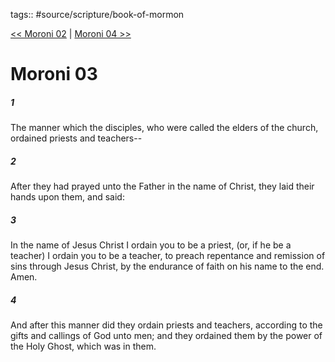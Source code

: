 tags:: #source/scripture/book-of-mormon

[<< Moroni 02](/Book_of_Mormon/15_Moroni/Moroni_02.md) | [Moroni 04 >>](/Book_of_Mormon/15_Moroni/Moroni_04.md)

# Moroni 03

##### 1

The manner which the disciples, who were called the elders of the church, ordained priests and teachers--

##### 2

After they had prayed unto the Father in the name of Christ, they laid their hands upon them, and said:

##### 3

In the name of Jesus Christ I ordain you to be a priest, (or, if he be a teacher) I ordain you to be a teacher, to preach repentance and remission of sins through Jesus Christ, by the endurance of faith on his name to the end. Amen.

##### 4

And after this manner did they ordain priests and teachers, according to the gifts and callings of God unto men; and they ordained them by the power of the Holy Ghost, which was in them.
